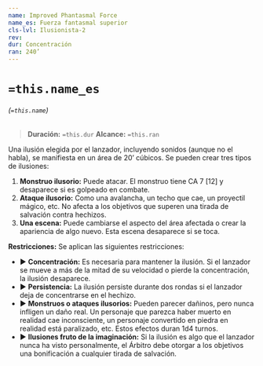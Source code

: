```yaml
---
name: Improved Phantasmal Force
name_es: Fuerza fantasmal superior
cls-lvl: Ilusionista-2
rev: 
dur: Concentración
ran: 240’
---
```

# `=this.name_es`
###### (`=this.name`)

>**Duración:** `=this.dur`
>**Alcance:** `=this.ran`

Una ilusión elegida por el lanzador, incluyendo sonidos (aunque no el habla), se manifiesta en un área de 20’ cúbicos. Se pueden crear tres tipos de ilusiones: 
1. **Monstruo ilusorio:** Puede atacar. El monstruo tiene CA 7 [12] y desaparece si es golpeado en combate. 
2. **Ataque ilusorio:** Como una avalancha, un techo que cae, un proyectil mágico, etc. No afecta a los objetivos que superen una tirada de salvación contra hechizos. 
3. **Una escena:** Puede cambiarse el aspecto del área afectada o crear la apariencia de algo nuevo. Esta escena desaparece si se toca. 

**Restricciones:** Se aplican las siguientes restricciones: 
- ▶ **Concentración:** Es necesaria para mantener la ilusión. Si el lanzador se mueve a más de la mitad de su velocidad o pierde la concentración, la ilusión desaparece. 
- ▶ **Persistencia:** La ilusión persiste durante dos rondas si el lanzador deja de concentrarse en el hechizo.
- ▶ **Monstruos o ataques ilusorios:** Pueden parecer dañinos, pero nunca infligen un daño real. Un personaje que parezca haber muerto en realidad cae inconsciente, un personaje convertido en piedra en realidad está paralizado, etc. Estos efectos duran 1d4 turnos. 
- ▶ **Ilusiones fruto de la imaginación:** Si la ilusión es algo que el lanzador nunca ha visto personalmente, el Árbitro debe otorgar a los objetivos una bonificación a cualquier tirada de salvación.